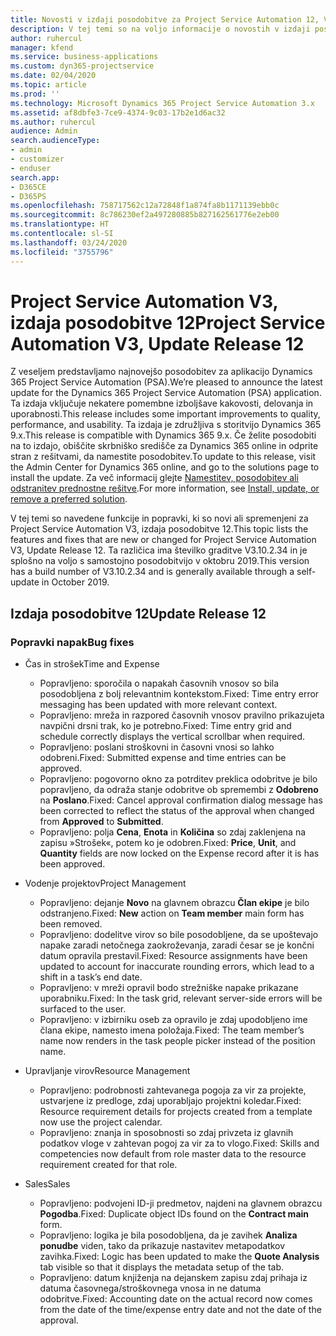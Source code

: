 ```yaml
---
title: Novosti v izdaji posodobitve za Project Service Automation 12, V3
description: V tej temi so na voljo informacije o novostih v izdaji posodobitve za Project Service Automation 12, V3.
author: ruhercul
manager: kfend
ms.service: business-applications
ms.custom: dyn365-projectservice
ms.date: 02/04/2020
ms.topic: article
ms.prod: ''
ms.technology: Microsoft Dynamics 365 Project Service Automation 3.x
ms.assetid: af8dbfe3-7ce9-4374-9c03-17b2e1d6ac32
ms.author: ruhercul
audience: Admin
search.audienceType:
- admin
- customizer
- enduser
search.app:
- D365CE
- D365PS
ms.openlocfilehash: 758717562c12a72848f1a874fa8b1171139ebb0c
ms.sourcegitcommit: 8c786230ef2a497280885b827162561776e2eb00
ms.translationtype: HT
ms.contentlocale: sl-SI
ms.lasthandoff: 03/24/2020
ms.locfileid: "3755796"
---
```

# <a name="project-service-automation-v3-update-release-12"></a><span data-ttu-id="aa052-103">Project Service Automation V3, izdaja posodobitve 12</span><span class="sxs-lookup"><span data-stu-id="aa052-103">Project Service Automation V3, Update Release 12</span></span>
<span data-ttu-id="aa052-104">Z veseljem predstavljamo najnovejšo posodobitev za aplikacijo Dynamics 365 Project Service Automation (PSA).</span><span class="sxs-lookup"><span data-stu-id="aa052-104">We’re pleased to announce the latest update for the Dynamics 365 Project Service Automation (PSA) application.</span></span> <span data-ttu-id="aa052-105">Ta izdaja vključuje nekatere pomembne izboljšave kakovosti, delovanja in uporabnosti.</span><span class="sxs-lookup"><span data-stu-id="aa052-105">This release includes some important improvements to quality, performance, and usability.</span></span> <span data-ttu-id="aa052-106">Ta izdaja je združljiva s storitvijo Dynamics 365 9.x.</span><span class="sxs-lookup"><span data-stu-id="aa052-106">This release is compatible with Dynamics 365 9.x.</span></span> <span data-ttu-id="aa052-107">Če želite posodobiti na to izdajo, obiščite skrbniško središče za Dynamics 365 online in odprite stran z rešitvami, da namestite posodobitev.</span><span class="sxs-lookup"><span data-stu-id="aa052-107">To update to this release, visit the Admin Center for Dynamics 365 online, and go to the solutions page to install the update.</span></span> <span data-ttu-id="aa052-108">Za več informacij glejte [Namestitev, posodobitev ali odstranitev prednostne rešitve](https://docs.microsoft.com/power-platform/admin/install-remove-preferred-solution).</span><span class="sxs-lookup"><span data-stu-id="aa052-108">For more information, see [Install, update, or remove a preferred solution](https://docs.microsoft.com/power-platform/admin/install-remove-preferred-solution).</span></span>

<span data-ttu-id="aa052-109">V tej temi so navedene funkcije in popravki, ki so novi ali spremenjeni za Project Service Automation V3, izdaja posodobitve 12.</span><span class="sxs-lookup"><span data-stu-id="aa052-109">This topic lists the features and fixes that are new or changed for Project Service Automation V3, Update Release 12.</span></span> <span data-ttu-id="aa052-110">Ta različica ima številko graditve V3.10.2.34 in je splošno na voljo s samostojno posodobitvijo v oktobru 2019.</span><span class="sxs-lookup"><span data-stu-id="aa052-110">This version has a build number of V3.10.2.34 and is generally available through a self-update in October 2019.</span></span>

## <a name="update-release-12"></a><span data-ttu-id="aa052-111">Izdaja posodobitve 12</span><span class="sxs-lookup"><span data-stu-id="aa052-111">Update Release 12</span></span>

### <a name="bug-fixes"></a><span data-ttu-id="aa052-112">Popravki napak</span><span class="sxs-lookup"><span data-stu-id="aa052-112">Bug fixes</span></span>

- <span data-ttu-id="aa052-113">Čas in strošek</span><span class="sxs-lookup"><span data-stu-id="aa052-113">Time and Expense</span></span>

    - <span data-ttu-id="aa052-114">Popravljeno: sporočila o napakah časovnih vnosov so bila posodobljena z bolj relevantnim kontekstom.</span><span class="sxs-lookup"><span data-stu-id="aa052-114">Fixed: Time entry error messaging has been updated with more relevant context.</span></span>
    - <span data-ttu-id="aa052-115">Popravljeno: mreža in razpored časovnih vnosov pravilno prikazujeta navpični drsni trak, ko je potrebno.</span><span class="sxs-lookup"><span data-stu-id="aa052-115">Fixed: Time entry grid and schedule correctly displays the vertical scrollbar when required.</span></span>
    - <span data-ttu-id="aa052-116">Popravljeno: poslani stroškovni in časovni vnosi so lahko odobreni.</span><span class="sxs-lookup"><span data-stu-id="aa052-116">Fixed: Submitted expense and time entries can be approved.</span></span>
    - <span data-ttu-id="aa052-117">Popravljeno: pogovorno okno za potrditev preklica odobritve je bilo popravljeno, da odraža stanje odobritve ob spremembi z **Odobreno** na **Poslano**.</span><span class="sxs-lookup"><span data-stu-id="aa052-117">Fixed: Cancel approval confirmation dialog message has been corrected to reflect the status of the approval when changed from **Approved** to **Submitted**.</span></span>
    - <span data-ttu-id="aa052-118">Popravljeno: polja **Cena**, **Enota** in **Količina** so zdaj zaklenjena na zapisu »Strošek«, potem ko je odobren.</span><span class="sxs-lookup"><span data-stu-id="aa052-118">Fixed: **Price**, **Unit**, and **Quantity** fields are now locked on the Expense record after it is has been approved.</span></span>

- <span data-ttu-id="aa052-119">Vodenje projektov</span><span class="sxs-lookup"><span data-stu-id="aa052-119">Project Management</span></span>

    - <span data-ttu-id="aa052-120">Popravljeno: dejanje **Novo** na glavnem obrazcu **Član ekipe** je bilo odstranjeno.</span><span class="sxs-lookup"><span data-stu-id="aa052-120">Fixed: **New** action on **Team member** main form has been removed.</span></span>
    - <span data-ttu-id="aa052-121">Popravljeno: dodelitve virov so bile posodobljene, da se upoštevajo napake zaradi netočnega zaokroževanja, zaradi česar se je končni datum opravila prestavil.</span><span class="sxs-lookup"><span data-stu-id="aa052-121">Fixed: Resource assignments have been updated to account for inaccurate rounding errors, which lead to a shift in a task’s end date.</span></span>
    - <span data-ttu-id="aa052-122">Popravljeno: v mreži opravil bodo strežniške napake prikazane uporabniku.</span><span class="sxs-lookup"><span data-stu-id="aa052-122">Fixed: In the task grid, relevant server-side errors will be surfaced to the user.</span></span>
    - <span data-ttu-id="aa052-123">Popravljeno: v izbirniku oseb za opravilo je zdaj upodobljeno ime člana ekipe, namesto imena položaja.</span><span class="sxs-lookup"><span data-stu-id="aa052-123">Fixed: The team member’s name now renders in the task people picker instead of the position name.</span></span>

- <span data-ttu-id="aa052-124">Upravljanje virov</span><span class="sxs-lookup"><span data-stu-id="aa052-124">Resource Management</span></span>

    - <span data-ttu-id="aa052-125">Popravljeno: podrobnosti zahtevanega pogoja za vir za projekte, ustvarjene iz predloge, zdaj uporabljajo projektni koledar.</span><span class="sxs-lookup"><span data-stu-id="aa052-125">Fixed: Resource requirement details for projects created from a template now use the project calendar.</span></span>
    - <span data-ttu-id="aa052-126">Popravljeno: znanja in sposobnosti so zdaj privzeta iz glavnih podatkov vloge v zahtevan pogoj za vir za to vlogo.</span><span class="sxs-lookup"><span data-stu-id="aa052-126">Fixed: Skills and competencies now default from role master data to the resource requirement created for that role.</span></span>

- <span data-ttu-id="aa052-127">Sales</span><span class="sxs-lookup"><span data-stu-id="aa052-127">Sales</span></span>

    - <span data-ttu-id="aa052-128">Popravljeno: podvojeni ID-ji predmetov, najdeni na glavnem obrazcu **Pogodba**.</span><span class="sxs-lookup"><span data-stu-id="aa052-128">Fixed: Duplicate object IDs found on the **Contract main** form.</span></span>
    - <span data-ttu-id="aa052-129">Popravljeno: logika je bila posodobljena, da je zavihek **Analiza ponudbe** viden, tako da prikazuje nastavitev metapodatkov zavihka.</span><span class="sxs-lookup"><span data-stu-id="aa052-129">Fixed: Logic has been updated to make the **Quote Analysis** tab visible so that it displays the metadata setup of the tab.</span></span>
    - <span data-ttu-id="aa052-130">Popravljeno: datum knjiženja na dejanskem zapisu zdaj prihaja iz datuma časovnega/stroškovnega vnosa in ne datuma odobritve.</span><span class="sxs-lookup"><span data-stu-id="aa052-130">Fixed: Accounting date on the actual record now comes from the date of the time/expense entry date and not the date of the approval.</span></span>
